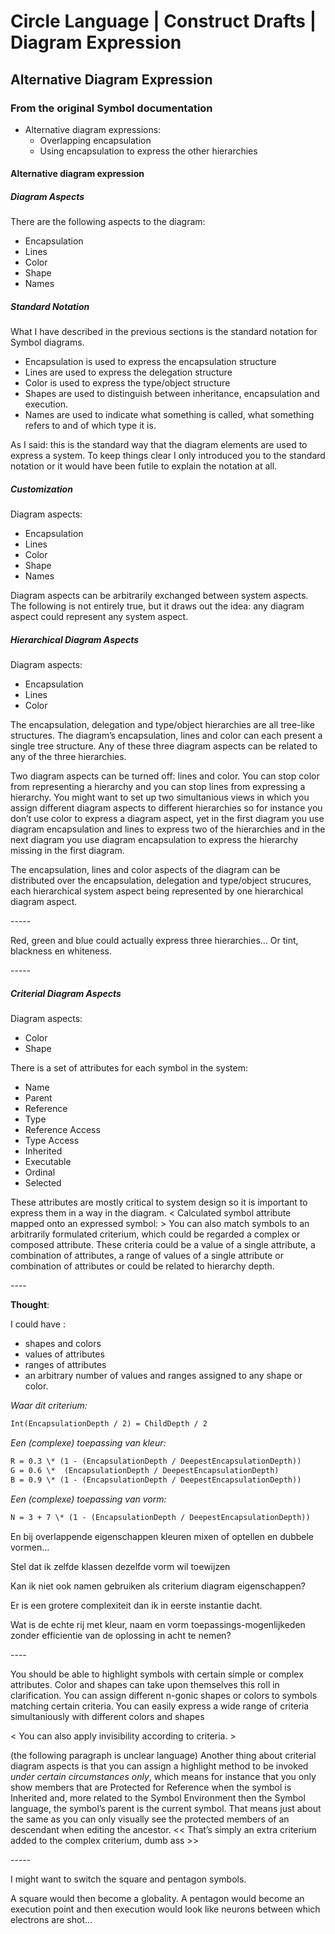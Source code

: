 ﻿Circle Language | Construct Drafts | Diagram Expression
=======================================================

Alternative Diagram Expression
------------------------------

### From the original Symbol documentation

- Alternative diagram expressions:
    - Overlapping encapsulation
    - Using encapsulation to express the other hierarchies

#### Alternative diagram expression

##### Diagram Aspects

There are the following aspects to the diagram:

- Encapsulation
- Lines
- Color
- Shape
- Names

##### Standard Notation

What I have described in the previous sections is the standard notation for Symbol diagrams. 

- Encapsulation is used to express the encapsulation structure
- Lines are used to express the delegation structure
- Color is used to express the type/object structure
- Shapes are used to distinguish between inheritance, encapsulation and execution.
- Names are used to indicate what something is called, what something refers to and of which type it is.

As I said: this is the standard way that the diagram elements are used to express a system. To keep things clear I only introduced you to the standard notation or it would have been futile to explain the notation at all. 

##### Customization

Diagram aspects:

- Encapsulation
- Lines
- Color
- Shape
- Names

Diagram aspects can be arbitrarily exchanged between system aspects. The following is not entirely true, but it draws out the idea: any diagram aspect could represent any system aspect.

##### Hierarchical Diagram Aspects

Diagram aspects:

- Encapsulation
- Lines
- Color

The encapsulation, delegation and type/object hierarchies are all tree-like structures. The diagram’s encapsulation, lines and color can each present a single tree structure. Any of these three diagram aspects can be related to any of the three hierarchies. 

Two diagram aspects can be turned off: lines and color. You can stop color from representing a hierarchy and you can stop lines from expressing a hierarchy. You might want to set up two simultanious views in which you assign different diagram aspects to different hierarchies so for instance you don’t use color to express a diagram aspect, yet in the first diagram you use diagram encapsulation and lines to express two of the hierarchies and in the next diagram you use diagram encapsulation to express the hierarchy missing in the first diagram.

The encapsulation, lines and color aspects of the diagram can be distributed over the encapsulation, delegation and type/object strucures, each hierarchical system aspect being represented by one hierarchical diagram aspect.

\-----

Red, green and blue could actually express three hierarchies…
Or tint, blackness en whiteness.

\-----

##### Criterial Diagram Aspects

Diagram aspects:

- Color
- Shape

There is a set of attributes for each symbol in the system:

- Name
- Parent
- Reference
- Type
- Reference Access
- Type Access
- Inherited
- Executable
- Ordinal
- Selected

These attributes are mostly critical to system design so it is important to express them in a way in the diagram.
< Calculated symbol attribute mapped onto an expressed symbol: > You can also match symbols to an arbitrarily formulated criterium, which could be regarded a complex or composed attribute. These criteria could be a value of a single attribute, a combination of attributes, a range of values of a single attribute or combination of attributes or could be related to hierarchy depth.

\----

__Thought__:

I could have :

- shapes and colors
- values of attributes
- ranges of attributes
- an arbitrary number of values and ranges assigned to any shape or color.

*Waar dit criterium:*

```vb
Int(EncapsulationDepth / 2) = ChildDepth / 2
```

*Een (complexe) toepassing van kleur:*

```vb
R = 0.3 \* (1 - (EncapsulationDepth / DeepestEncapsulationDepth)) 
G = 0.6 \*  (EncapsulationDepth / DeepestEncapsulationDepth)
B = 0.9 \* (1 - (EncapsulationDepth / DeepestEncapsulationDepth)) 
```

*Een (complexe) toepassing van vorm:*

```vb
N = 3 + 7 \* (1 - (EncapsulationDepth / DeepestEncapsulationDepth))
```

En bij overlappende eigenschappen kleuren mixen of optellen en dubbele vormen…

Stel dat ik zelfde klassen dezelfde vorm wil toewijzen

Kan ik niet ook namen gebruiken als criterium diagram eigenschappen?

Er is een grotere complexiteit dan ik in eerste instantie dacht.

Wat is de echte rij met kleur, naam en vorm toepassings-mogenlijkeden zonder efficientie van de oplossing in acht te nemen?

\----

You should be able to highlight symbols with certain simple or complex attributes. Color and shapes can take upon themselves this roll in clarification. You can assign different n-gonic shapes or colors to symbols matching certain criteria. You can easily express a wide range of criteria simultaniously with different colors and shapes

< You can also apply invisibility according to criteria. >

(the following paragraph is unclear language)
Another thing about criterial diagram aspects is that you can assign a highlight method to be invoked *under certain circumstances only*, which means for instance that you only show members that are Protected for Reference when the symbol is Inherited and, more related to the Symbol Environment then the Symbol language, the symbol’s parent is the current symbol. That means just about the same as you can only visually see the protected members of an descendant when editing the ancestor. << That’s simply an extra criterium added to the complex criterium, dumb ass >>

\-----

I might want to switch the square and pentagon symbols.

A square would then become a globality. A pentagon would become an execution point and then execution would look like neurons between which electrons are shot...